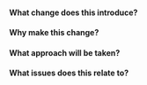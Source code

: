 <!-- A good PR:

  - Is small
  - Contains a single change that makes sense in isolation
  - Makes the code better
-->

<!-- A good PR title:

  - Ends the sentence "If applied, this PR will ..."
  - Is less than 50 characters
  - Uses sentence case with no trailing period

Example: Add tournament start notifications
-->

<!-- Before you submit:

You should have reviewed the entire diff line-by-line and know what you're
submitting. If that sounds too hard, your PR is too big.
-->

<!-- If requesting reviews:

It will probably be assumed that you're asking for a full code review. Use
review requests sparingly, or they are likely to be ignored.

If you're after more general guidance, you need to follow up with a comment
indicating what you're after. Often a face-to-face discussion is quicker and
better for this purpose.
-->

#### What change does this introduce?

#### Why make this change?

#### What approach will be taken?

#### What issues does this relate to?


